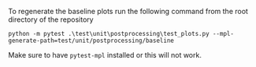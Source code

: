 To regenerate the baseline plots run the following command from the root directory of the repository

```
python -m pytest .\test\unit\postprocessing\test_plots.py --mpl-generate-path=test/unit/postprocessing/baseline
```

Make sure to have `pytest-mpl` installed or this will not work.
